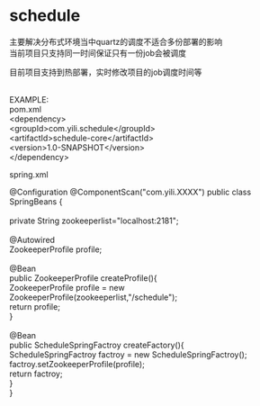 # schedule
主要解决分布式环境当中quartz的调度不适合多份部署的影响<br/>
当前项目只支持同一时间保证只有一份job会被调度<br/>

目前项目支持到热部署，实时修改项目的job调度时间等<br/>
<br/>

EXAMPLE:<br/>
pom.xml<br/>
        &lt;dependency&gt;<br/>
            &lt;groupId&gt;com.yili.schedule&lt;/groupId&gt;<br/>
            &lt;artifactId&gt;schedule-core&lt;/artifactId&gt;<br/>
            &lt;version&gt;1.0-SNAPSHOT&lt;/version&gt;<br/>
        &lt;/dependency&gt;<br/>

spring.xml<br/>

@Configuration
@ComponentScan("com.yili.XXXX")
public class SpringBeans {<br/>
<br/>
    private String zookeeperlist="localhost:2181";<br/>
<br/>
    @Autowired<br/>
    ZookeeperProfile profile;<br/>
<br/>
    @Bean<br/>
    public ZookeeperProfile createProfile(){<br/>
        ZookeeperProfile profile = new ZookeeperProfile(zookeeperlist,"/schedule");<br/>
        return profile;<br/>
    }<br/>
<br/>
    @Bean<br/>
    public ScheduleSpringFactroy createFactory(){<br/>
        ScheduleSpringFactroy factroy = new ScheduleSpringFactroy();<br/>
        factroy.setZookeeperProfile(profile);<br/>
        return factroy;<br/>
    }<br/>
}<br/>
<br/>

